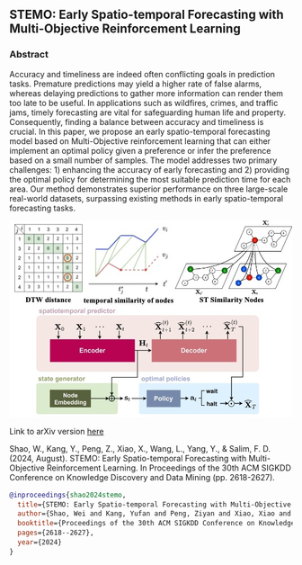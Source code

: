## STEMO: Early Spatio-temporal Forecasting with Multi-Objective Reinforcement Learning
### Abstract

Accuracy and timeliness are indeed often conflicting goals in prediction tasks. Premature predictions may yield a higher rate of false alarms, whereas delaying predictions to gather more information can render them too late to be useful. In applications such as wildfires, crimes, and traffic jams, timely forecasting are vital for safeguarding human life and property. Consequently, finding a balance between accuracy and timeliness is crucial. In this paper, we propose an early spatio-temporal forecasting model based on Multi-Objective reinforcement learning that can either implement an optimal policy given a preference or infer the preference based on a small number of samples. The model addresses two primary challenges: 1) enhancing the accuracy of early forecasting and 2) providing the optimal policy for determining the most suitable prediction time for each area. Our method demonstrates superior performance on three large-scale real-world datasets, surpassing existing methods in early spatio-temporal forecasting tasks.

<img src="structure.jpg" alt="Sample Figure" width="1500"/>

Link to arXiv version [here](https://arxiv.org/abs/2406.04035)



Shao, W., Kang, Y., Peng, Z., Xiao, X., Wang, L., Yang, Y., & Salim, F. D. (2024, August). STEMO: Early Spatio-temporal Forecasting with Multi-Objective Reinforcement Learning. In Proceedings of the 30th ACM SIGKDD Conference on Knowledge Discovery and Data Mining (pp. 2618-2627).

```bibtex
@inproceedings{shao2024stemo,
  title={STEMO: Early Spatio-temporal Forecasting with Multi-Objective Reinforcement Learning},
  author={Shao, Wei and Kang, Yufan and Peng, Ziyan and Xiao, Xiao and Wang, Lei and Yang, Yuhui and Salim, Flora D},
  booktitle={Proceedings of the 30th ACM SIGKDD Conference on Knowledge Discovery and Data Mining},
  pages={2618--2627},
  year={2024}
}

